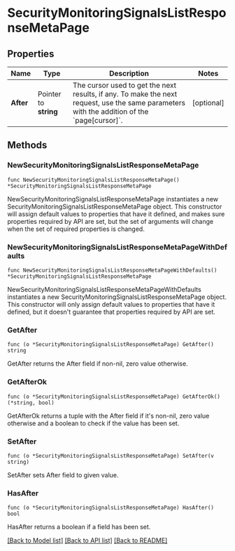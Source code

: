 # SecurityMonitoringSignalsListResponseMetaPage

## Properties

Name | Type | Description | Notes
---- | ---- | ----------- | ------
**After** | Pointer to **string** | The cursor used to get the next results, if any. To make the next request, use the same parameters with the addition of the &#x60;page[cursor]&#x60;. | [optional] 

## Methods

### NewSecurityMonitoringSignalsListResponseMetaPage

`func NewSecurityMonitoringSignalsListResponseMetaPage() *SecurityMonitoringSignalsListResponseMetaPage`

NewSecurityMonitoringSignalsListResponseMetaPage instantiates a new SecurityMonitoringSignalsListResponseMetaPage object.
This constructor will assign default values to properties that have it defined,
and makes sure properties required by API are set, but the set of arguments
will change when the set of required properties is changed.

### NewSecurityMonitoringSignalsListResponseMetaPageWithDefaults

`func NewSecurityMonitoringSignalsListResponseMetaPageWithDefaults() *SecurityMonitoringSignalsListResponseMetaPage`

NewSecurityMonitoringSignalsListResponseMetaPageWithDefaults instantiates a new SecurityMonitoringSignalsListResponseMetaPage object.
This constructor will only assign default values to properties that have it defined,
but it doesn't guarantee that properties required by API are set.

### GetAfter

`func (o *SecurityMonitoringSignalsListResponseMetaPage) GetAfter() string`

GetAfter returns the After field if non-nil, zero value otherwise.

### GetAfterOk

`func (o *SecurityMonitoringSignalsListResponseMetaPage) GetAfterOk() (*string, bool)`

GetAfterOk returns a tuple with the After field if it's non-nil, zero value otherwise
and a boolean to check if the value has been set.

### SetAfter

`func (o *SecurityMonitoringSignalsListResponseMetaPage) SetAfter(v string)`

SetAfter sets After field to given value.

### HasAfter

`func (o *SecurityMonitoringSignalsListResponseMetaPage) HasAfter() bool`

HasAfter returns a boolean if a field has been set.


[[Back to Model list]](../README.md#documentation-for-models) [[Back to API list]](../README.md#documentation-for-api-endpoints) [[Back to README]](../README.md)


